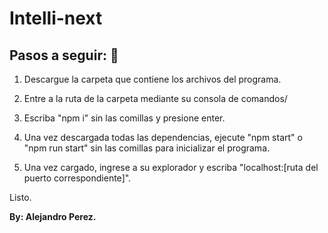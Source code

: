 # Intelli-next

## Pasos a seguir: 🚀

1. Descargue la carpeta que contiene los archivos del programa.

2. Entre a la ruta de la carpeta mediante su consola de comandos/

3. Escriba "npm i" sin las comillas y presione enter.

4. Una vez descargada todas las dependencias, ejecute "npm start" o "npm run start" sin las comillas para inicializar el programa.

5. Una vez cargado, ingrese a su explorador y escriba "localhost:[ruta del puerto correspondiente]".

Listo.

**By: Alejandro Perez.**
